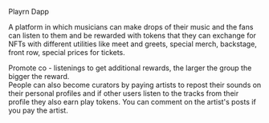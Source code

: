 Playrn Dapp

A platform in which musicians can make drops of their music and the fans can listen to them and be 
rewarded with tokens that they can exchange for NFTs with different utilities like meet and greets, 
special merch, backstage, front row, special prices for tickets.  

Promote co - listenings to get additional rewards, the larger the group the bigger the reward.  
People can also become curators by paying artists to repost their sounds on their personal profiles 
and if other users listen to the tracks from their profile they also earn play tokens. 
You can comment on the artist's posts if you pay the artist.
